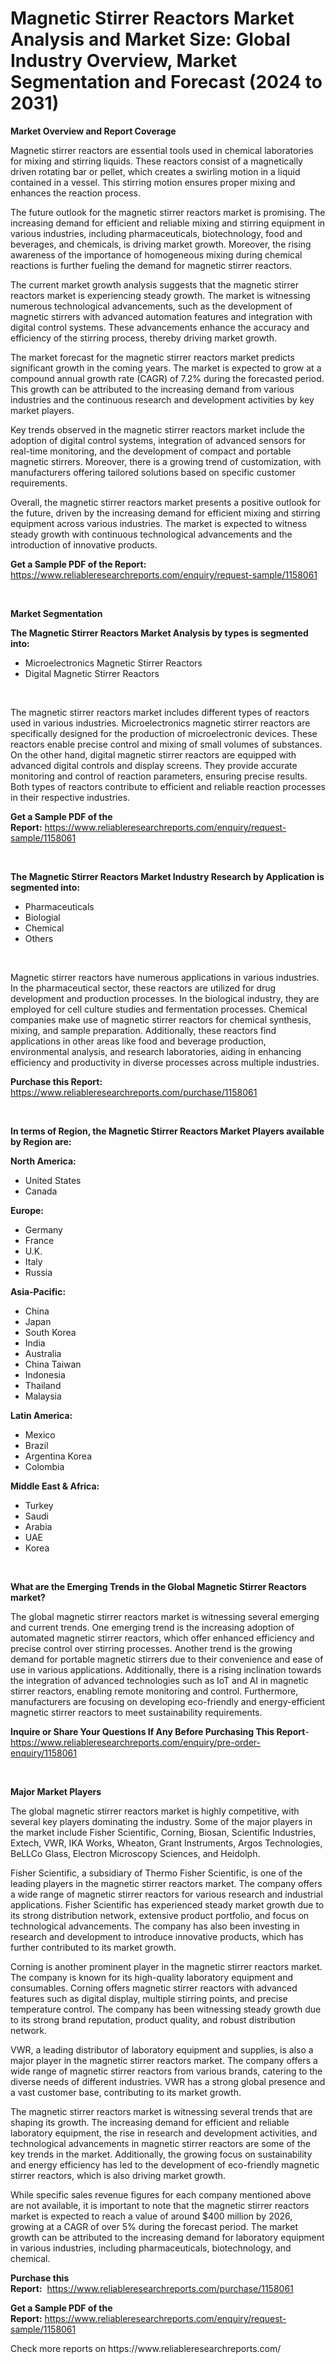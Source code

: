 <p><h1>Magnetic Stirrer Reactors Market Analysis and Market Size: Global Industry Overview, Market Segmentation and Forecast (2024 to 2031)</h1></p><p><strong>Market Overview and Report Coverage</strong></p>
<p><p>Magnetic stirrer reactors are essential tools used in chemical laboratories for mixing and stirring liquids. These reactors consist of a magnetically driven rotating bar or pellet, which creates a swirling motion in a liquid contained in a vessel. This stirring motion ensures proper mixing and enhances the reaction process.</p><p>The future outlook for the magnetic stirrer reactors market is promising. The increasing demand for efficient and reliable mixing and stirring equipment in various industries, including pharmaceuticals, biotechnology, food and beverages, and chemicals, is driving market growth. Moreover, the rising awareness of the importance of homogeneous mixing during chemical reactions is further fueling the demand for magnetic stirrer reactors.</p><p>The current market growth analysis suggests that the magnetic stirrer reactors market is experiencing steady growth. The market is witnessing numerous technological advancements, such as the development of magnetic stirrers with advanced automation features and integration with digital control systems. These advancements enhance the accuracy and efficiency of the stirring process, thereby driving market growth.</p><p>The market forecast for the magnetic stirrer reactors market predicts significant growth in the coming years. The market is expected to grow at a compound annual growth rate (CAGR) of 7.2% during the forecasted period. This growth can be attributed to the increasing demand from various industries and the continuous research and development activities by key market players.</p><p>Key trends observed in the magnetic stirrer reactors market include the adoption of digital control systems, integration of advanced sensors for real-time monitoring, and the development of compact and portable magnetic stirrers. Moreover, there is a growing trend of customization, with manufacturers offering tailored solutions based on specific customer requirements.</p><p>Overall, the magnetic stirrer reactors market presents a positive outlook for the future, driven by the increasing demand for efficient mixing and stirring equipment across various industries. The market is expected to witness steady growth with continuous technological advancements and the introduction of innovative products.</p></p>
<p><strong>Get a Sample PDF of the Report:</strong> <a href="https://www.reliableresearchreports.com/enquiry/request-sample/1158061">https://www.reliableresearchreports.com/enquiry/request-sample/1158061</a></p>
<p>&nbsp;</p>
<p><strong>Market Segmentation</strong></p>
<p><strong>The Magnetic Stirrer Reactors Market Analysis by types is segmented into:</strong></p>
<p><ul><li>Microelectronics Magnetic Stirrer Reactors</li><li>Digital Magnetic Stirrer Reactors</li></ul></p>
<p>&nbsp;</p>
<p><p>The magnetic stirrer reactors market includes different types of reactors used in various industries. Microelectronics magnetic stirrer reactors are specifically designed for the production of microelectronic devices. These reactors enable precise control and mixing of small volumes of substances. On the other hand, digital magnetic stirrer reactors are equipped with advanced digital controls and display screens. They provide accurate monitoring and control of reaction parameters, ensuring precise results. Both types of reactors contribute to efficient and reliable reaction processes in their respective industries.</p></p>
<p><strong>Get a Sample PDF of the Report:</strong>&nbsp;<a href="https://www.reliableresearchreports.com/enquiry/request-sample/1158061">https://www.reliableresearchreports.com/enquiry/request-sample/1158061</a></p>
<p>&nbsp;</p>
<p><strong>The Magnetic Stirrer Reactors Market Industry Research by Application is segmented into:</strong></p>
<p><ul><li>Pharmaceuticals</li><li>Biologial</li><li>Chemical</li><li>Others</li></ul></p>
<p>&nbsp;</p>
<p><p>Magnetic stirrer reactors have numerous applications in various industries. In the pharmaceutical sector, these reactors are utilized for drug development and production processes. In the biological industry, they are employed for cell culture studies and fermentation processes. Chemical companies make use of magnetic stirrer reactors for chemical synthesis, mixing, and sample preparation. Additionally, these reactors find applications in other areas like food and beverage production, environmental analysis, and research laboratories, aiding in enhancing efficiency and productivity in diverse processes across multiple industries.</p></p>
<p><strong>Purchase this Report:</strong>&nbsp; <a href="https://www.reliableresearchreports.com/purchase/1158061">https://www.reliableresearchreports.com/purchase/1158061</a></p>
<p>&nbsp;</p>
<p><strong>In terms of Region, the Magnetic Stirrer Reactors Market Players available by Region are:</strong></p>
<p>
    <p> <strong> North America: </strong>
        <ul>
            <li>United States</li>
            <li>Canada</li>
        </ul>
        </p> 
    <p> <strong> Europe: </strong>
        <ul>
            <li>Germany</li>
            <li>France</li>
            <li>U.K.</li>
            <li>Italy</li>
            <li>Russia</li>
        </ul>
        </p> 
    <p> <strong> Asia-Pacific: </strong>
        <ul>
            <li>China</li>
            <li>Japan</li>
            <li>South Korea</li>
            <li>India</li>
            <li>Australia</li>
            <li>China Taiwan</li>
            <li>Indonesia</li>
            <li>Thailand</li>
            <li>Malaysia</li>
        </ul>
        </p> 
    <p> <strong> Latin America: </strong>
        <ul>
            <li>Mexico</li>
            <li>Brazil</li>
            <li>Argentina Korea</li>
            <li>Colombia</li>
        </ul>
        </p> 
    <p> <strong> Middle East & Africa: </strong>
        <ul>
            <li>Turkey</li>
            <li>Saudi</li>
            <li>Arabia</li>
            <li>UAE</li>
            <li>Korea</li>
        </ul>
    </p>
    </p>
<p>&nbsp;</p>
<p><strong>What are the Emerging Trends in the Global Magnetic Stirrer Reactors market?</strong></p>
<p><p>The global magnetic stirrer reactors market is witnessing several emerging and current trends. One emerging trend is the increasing adoption of automated magnetic stirrer reactors, which offer enhanced efficiency and precise control over stirring processes. Another trend is the growing demand for portable magnetic stirrers due to their convenience and ease of use in various applications. Additionally, there is a rising inclination towards the integration of advanced technologies such as IoT and AI in magnetic stirrer reactors, enabling remote monitoring and control. Furthermore, manufacturers are focusing on developing eco-friendly and energy-efficient magnetic stirrer reactors to meet sustainability requirements.</p></p>
<p><strong>Inquire or Share Your Questions If Any Before Purchasing This Report</strong>- <a href="https://www.reliableresearchreports.com/enquiry/pre-order-enquiry/1158061">https://www.reliableresearchreports.com/enquiry/pre-order-enquiry/1158061</a></p>
<p>&nbsp;</p>
<p><strong>Major Market Players</strong></p>
<p><p>The global magnetic stirrer reactors market is highly competitive, with several key players dominating the industry. Some of the major players in the market include Fisher Scientific, Corning, Biosan, Scientific Industries, Extech, VWR, IKA Works, Wheaton, Grant Instruments, Argos Technologies, BeLLCo Glass, Electron Microscopy Sciences, and Heidolph.</p><p>Fisher Scientific, a subsidiary of Thermo Fisher Scientific, is one of the leading players in the magnetic stirrer reactors market. The company offers a wide range of magnetic stirrer reactors for various research and industrial applications. Fisher Scientific has experienced steady market growth due to its strong distribution network, extensive product portfolio, and focus on technological advancements. The company has also been investing in research and development to introduce innovative products, which has further contributed to its market growth.</p><p>Corning is another prominent player in the magnetic stirrer reactors market. The company is known for its high-quality laboratory equipment and consumables. Corning offers magnetic stirrer reactors with advanced features such as digital display, multiple stirring points, and precise temperature control. The company has been witnessing steady growth due to its strong brand reputation, product quality, and robust distribution network.</p><p>VWR, a leading distributor of laboratory equipment and supplies, is also a major player in the magnetic stirrer reactors market. The company offers a wide range of magnetic stirrer reactors from various brands, catering to the diverse needs of different industries. VWR has a strong global presence and a vast customer base, contributing to its market growth.</p><p>The magnetic stirrer reactors market is witnessing several trends that are shaping its growth. The increasing demand for efficient and reliable laboratory equipment, the rise in research and development activities, and technological advancements in magnetic stirrer reactors are some of the key trends in the market. Additionally, the growing focus on sustainability and energy efficiency has led to the development of eco-friendly magnetic stirrer reactors, which is also driving market growth.</p><p>While specific sales revenue figures for each company mentioned above are not available, it is important to note that the magnetic stirrer reactors market is expected to reach a value of around $400 million by 2026, growing at a CAGR of over 5% during the forecast period. The market growth can be attributed to the increasing demand for laboratory equipment in various industries, including pharmaceuticals, biotechnology, and chemical.</p></p>
<p><strong>Purchase this Report:</strong>&nbsp;&nbsp;<a href="https://www.reliableresearchreports.com/purchase/1158061">https://www.reliableresearchreports.com/purchase/1158061</a></p>
<p></p>
<p><strong>Get a Sample PDF of the Report:</strong>&nbsp;<a href="https://www.reliableresearchreports.com/enquiry/request-sample/1158061">https://www.reliableresearchreports.com/enquiry/request-sample/1158061</a></p>
<p>Check more reports on https://www.reliableresearchreports.com/</p>